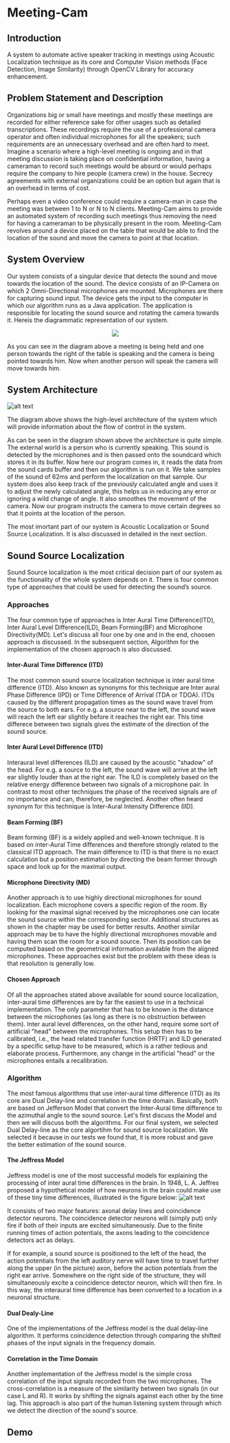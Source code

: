 # Meeting-Cam
## Introduction  
A system to automate active speaker tracking in meetings using Acoustic Localization technique as its core and Computer Vision methods (Face Detection, Image Similarity) through OpenCV Library for accuracy enhancement.  

## Problem Statement and Description  
Organizations big or small have meetings and mostly these meetings are recorded for either reference sake for other usages such as detailed transcriptions. These recordings require the use of a professional camera operator and often individual microphones for all the speakers; such requirements are an unnecessary overhead and are often hard to meet. Imagine a scenario where a high-level meeting is
ongoing and in that meeting discussion is taking place on confidential information, having a cameraman to record such meetings would be absurd or would perhaps require the company to hire people (camera crew) in the house. Secrecy agreements with external organizations could be an option but again that is an overhead in terms of cost.  

Perhaps even a video conference could require a camera-man in case the meeting was between 1 to N or N to N clients. Meeting-Cam aims to provide an automated system of recording such meetings thus removing the need for having a cameraman to be physically present in the room. Meeting-Cam revolves around a device placed on the table that would be able to find the location of the sound and move the camera to point at that location.

## System Overview
Our system consists of a singular device that detects the sound and move towards the location of the sound. The device consists of an IP-Camera on which 2 Omni-Directional microphones are mounted. Microphones are there for capturing sound input. The device gets the input to the computer in which our algorithm runs as a Java application. The application is responsible for locating the sound source and rotating the camera towards it. Hereis the diagrammatic representation of our system.  
<p align="center">
<img src="https://github.com/Randhawa670/Meeting-Cam/blob/master/SystemOverview.PNG">
</p>

As you can see in the diagram above a meeting is being held and one person towards the right of the table is speaking and the camera is being pointed towards him. Now when another person will speak the camera will move towards him.

## System Architecture

![alt text](https://github.com/Randhawa670/Meeting-Cam/blob/master/SystemArchitecture.PNG "System Architecture")

The diagram above shows the high-level architecture of the system which will provide information about the flow of control in the system.

As can be seen in the diagram shown above the architecture is quite simple. The external world is a person who is currently speaking. This sound is detected by the microphones and is then passed onto the soundcard which stores it in its buffer. Now here our program comes in, it reads the data from the sound cards buffer and then our algorithm is run on it. We take samples of the sound of 62ms and perform the localization on that sample. Our system does also keep track of the previously calculated angle and uses it to adjust the newly calculated angle, this helps us in reducing any error or ignoring a wild change of angle. It also smoothes the movement of the camera. Now our program instructs the camera to move certain degrees so that it points at the location of the person.

The most imortant part of our system is Acoustic Localization or Sound Source Localization. It is also discussed in detailed in the next section.

## Sound Source Localization 
Sound Source localization is the most critical decision part of our system as the functionality of the whole system depends on it. There is four common type of approaches that could be used for detecting the sound’s source.

### Approaches
The four common type of approaches is Inter Aural Time Difference(ITD), Inter Aural Level Difference(ILD), Beam Forming(BF) and Microphone Directivity(MD). Let's discuss all four one by one and in the end, choosen approach is discussed. In the subsequent section, Algorithm for the implementation of the chosen approach is also discussed.

#### Inter-Aural Time Difference (ITD)  
The most common sound source localization technique is inter aural time difference (ITD). Also known as synonyms for this technique are Inter aural Phase Difference (IPD) or Time Difference of Arrival (TDA or TDOA). ITDs caused by the different propagation times as the sound wave travel from the source to both ears. For e.g. a source near to the left, the sound wave will reach the left ear slightly before it reaches the right ear. This time differece between two signals gives the estimate of the direction of the sound source.

#### Inter Aural Level Difference (ITD)  
Interaural level differences (ILD) are caused by the acoustic "shadow" of the head. For e.g. a source to the left, the sound wave will arrive at the left ear slightly louder than at the right ear. The ILD is completely based on the relative energy difference between two signals of a microphone pair. In contrast to most other techniques the phase of the received signals are of no importance and can, therefore, be neglected. Another often heard synonym for this technique is Inter-Aural Intensity Difference (IID).

#### Beam Forming (BF)  
Beam forming (BF) is a widely applied and well-known technique. It is based on inter-Aural Time differences and therefore strongly related to the classical ITD approach. The main difference to ITD is that there is no exact calculation but a position estimation by directing the beam former through space and look up for the maximal output.

#### Microphone Directivity (MD)  
Another approach is to use highly directional microphones for sound localization. Each microphone covers a specific region of the room. By looking for the maximal signal received by the microphones one can locate the sound source within the corresponding sector. Additional structures as shown in the chapter may be used for better results. Another similar approach may be to have the highly directional microphones movable and having them scan the room for a sound source. Then its position can be computed based on the geometrical information available from the aligned microphones. These approaches exist but the problem with these ideas is that resolution is generally low.  

#### Chosen Approach
Of all the approaches stated above available for sound source localization, inter-aural time differences are by far the easiest to use in a technical implementation. The only parameter that has to be known is the distance between the microphones (as long as there is no obstruction between them). 
Inter aural level differences, on the other hand, require some sort of artificial "head" between the microphones. This setup then has to be calibrated, i.e., the head related transfer function (HRTF) and ILD generated by a specific setup have to be measured, which is a rather tedious and elaborate process. Furthermore, any change in the artificial "head" or the microphones entails a recalibration. 

### Algorithm
The most famous algorithms that use inter-aural time difference (ITD) as its core are Dual Delay-line and correlation in the time domain. Basically, both are based on Jefferson Model that convert the Inter-Aural time difference to the azimuthal angle to the sound source. Let's first discuss the Model and then we will discuss both the algorithms. For our final system, we selected Dual Delay-line as the core algortihm for sound source localization. We selected it because in our tests we found that, it is more robust and gave the better estimation of the sound source.

#### The Jeffress Model
Jeffress model is one of the most successful models for explaining the processing of inter aural time differences in the brain.
In 1948, L. A. Jeffres proposed a hypothetical model of how neurons in the brain could make use of these tiny time differences, illustrated in the figure below:
![alt text](https://github.com/Randhawa670/Meeting-Cam/blob/master/jeffressmodel.PNG "Jeffress Model")

It consists of two major features: axonal delay lines and coincidence detector neurons. The coincidence detector neurons will (simply put) only fire if both of their inputs are excited simultaneously. Due to the finite running times of action potentials, the axons leading to the coincidence detectors act as delays.

If for example, a sound source is positioned to the left of the head, the action potentials from the left auditory nerve will have time to travel further along the upper (in the picture) axon, before the action potentials from the right ear arrive. Somewhere on the right side of the structure, they will simultaneously excite a coincidence detector neuron, which will then fire. In this way, the interaural time difference has been converted to a location in a neuronal structure.

#### Dual Dealy-Line
One of the implementations of the Jeffress model is the dual delay-line algorithm. It performs coincidence detection through comparing the shifted phases of the input signals in the frequency domain.

#### Correlation in the Time Domain
Another implementation of the Jeffress model is the simple cross correlation of the input signals recorded from the two microphones. The cross-correlation is a measure of the similarity between two signals (in our case L and R). It works by shifting the signals against each other by the time lag. This approach is also part of the human listening system through which we detect the direction of the sound's source.



## Demo


 
